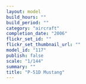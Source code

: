```yaml
---
layout: model
build_hours: ""
build_period: ""
category: "aircraft"
completion_date: "2006"
flickr_set_id: ""
flickr_set_thumbnail_url: ""
model_id: "117"
publish: false
scale: "1/144"
summary: ""
title: "P-51D Mustang"
---
```



